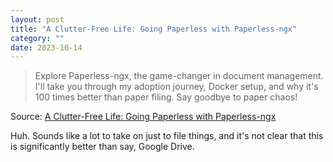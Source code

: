 ```yaml
---
layout: post
title: "A Clutter-Free Life: Going Paperless with Paperless-ngx"
category: ""
date: 2023-10-14
---
```


>Explore Paperless-ngx, the game-changer in document management. I'll take you through my adoption journey, Docker setup, and why it's 100 times better than paper filing. Say goodbye to paper chaos!

Source: [A Clutter-Free Life: Going Paperless with Paperless-ngx](https://nerdyarticles.com/a-clutter-free-life-with-paperless-ngx/)

Huh.  Sounds like a lot to take on just to file things, and it's not clear that this is significantly better than say, Google Drive.
